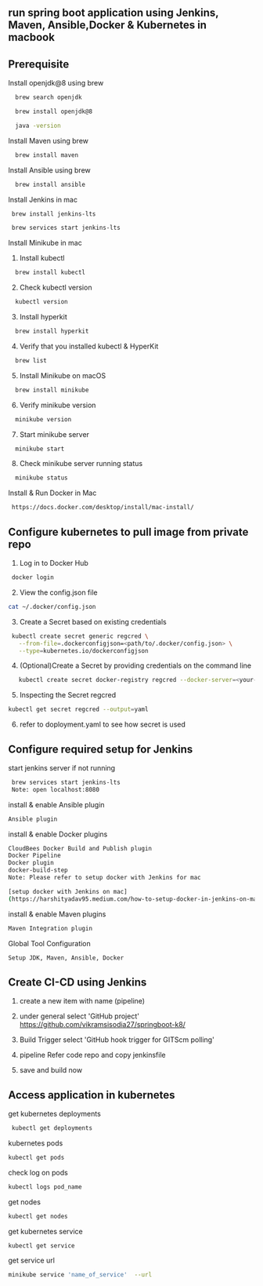 ## run spring boot application using Jenkins, Maven, Ansible,Docker & Kubernetes in macbook

## Prerequisite

Install openjdk@8 using brew


```bash
  brew search openjdk 

  brew install openjdk@8

  java -version
```

Install Maven using brew


```bash
  brew install maven
```
Install Ansible using brew


```bash
  brew install ansible
```

Install Jenkins in mac
```bash
 brew install jenkins-lts

 brew services start jenkins-lts
```

Install Minikube in mac

1. Install kubectl
```bash
  brew install kubectl
```

2. Check kubectl version
```bash
  kubectl version
```

3. Install hyperkit
```bash
  brew install hyperkit
```

4. Verify that you installed kubectl & HyperKit
```bash
  brew list
```

5. Install Minikube on macOS
```bash
  brew install minikube
```

6. Verify minikube version
```bash
  minikube version
```

7. Start minikube server
```bash
  minikube start
```

8. Check minikube server running status
```bash
  minikube status
```

Install & Run Docker in Mac

```bash
 https://docs.docker.com/desktop/install/mac-install/
```

## Configure kubernetes to pull image from private repo



1. Log in to Docker Hub
```bash
 docker login
```

2. View the config.json file
 ```bash
 cat ~/.docker/config.json
 ```
 
3. Create a Secret based on existing credentials
 ```bash
  kubectl create secret generic regcred \
    --from-file=.dockerconfigjson=<path/to/.docker/config.json> \
    --type=kubernetes.io/dockerconfigjson
 ```

4. (Optional)Create a Secret by providing credentials on the command line   
 ```bash
    kubectl create secret docker-registry regcred --docker-server=<your-registry-server> --docker-username=<your-name> --docker-password=<your-pword> --docker-email=<your-email>
 ```

5. Inspecting the Secret regcred  
 ```bash
 kubectl get secret regcred --output=yaml
 ```
 
6. refer to doployment.yaml to see how secret is used



## Configure required setup for Jenkins

start jenkins server if not running
```bash
 brew services start jenkins-lts  
 Note: open localhost:8080 
```

install & enable Ansible plugin
```bash
Ansible plugin 
```

install & enable Docker plugins
```bash
CloudBees Docker Build and Publish plugin
Docker Pipeline
Docker plugin 
docker-build-step
Note: Please refer to setup docker with Jenkins for mac

[setup docker with Jenkins on mac]
(https://harshityadav95.medium.com/how-to-setup-docker-in-jenkins-on-mac-c45fe02f91c5/)
```

install & enable Maven plugins
```bash
Maven Integration plugin
```

Global Tool Configuration
```bash
Setup JDK, Maven, Ansible, Docker
```

## Create CI-CD using Jenkins

1. create a new item with name (pipeline)

2. under general
select 'GitHub project'
https://github.com/vikramsisodia27/springboot-k8/

3. Build Trigger
select 'GitHub hook trigger for GITScm polling'

4. pipeline
Refer code repo and copy jenkinsfile 

5. save and build now

## Access application in kubernetes

get kubernetes deployments
```bash
 kubectl get deployments
``` 

kubernetes pods
 ```bash
 kubectl get pods
 ``` 

check log on pods
 ```bash
 kubectl logs pod_name
 ``` 

get nodes
 ```bash
 kubectl get nodes
 ``` 

get kubernetes service
 ```bash
 kubectl get service
 ``` 

get service url 
 ```bash
 minikube service 'name_of_service'  --url
 ```

